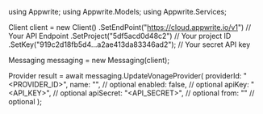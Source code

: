 using Appwrite;
using Appwrite.Models;
using Appwrite.Services;

Client client = new Client()
    .SetEndPoint("https://cloud.appwrite.io/v1") // Your API Endpoint
    .SetProject("5df5acd0d48c2") // Your project ID
    .SetKey("919c2d18fb5d4...a2ae413da83346ad2"); // Your secret API key

Messaging messaging = new Messaging(client);

Provider result = await messaging.UpdateVonageProvider(
    providerId: "<PROVIDER_ID>",
    name: "<NAME>", // optional
    enabled: false, // optional
    apiKey: "<API_KEY>", // optional
    apiSecret: "<API_SECRET>", // optional
    from: "<FROM>" // optional
);